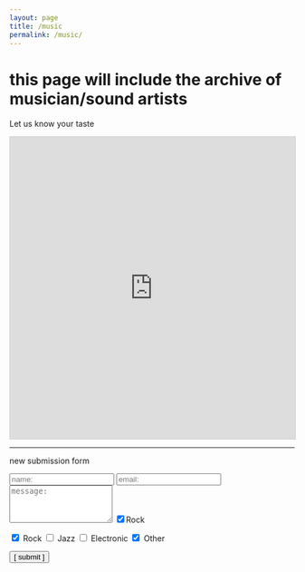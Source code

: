 ```yaml
---
layout: page
title: /music
permalink: /music/
---
```


# this page will include the archive of musician/sound artists


Let us know your taste

<iframe src="https://airtable.com/embed/shr77TgVV45CeCx7Y?backgroundColor=yellow" frameborder="0" onmousewheel="" width="100%" height="533" style="background: transparent; border: 1px solid #ccc;" allowfullscreen=""></iframe>

---
new submission form

<script data-cfasync="false" type="text/javascript" src="form-submission-handler.js"></script>

<form class="gform" method="POST" id="car_request_form" role="form" action="https://script.google.com/macros/s/AKfycbz-6TLQGMxloAJtH1JQ-w1hf4GouwAZisDs2gBN7RUJ1uYw2Rg/exec" target="after" onsubmit="close()">
  
<form>
  <input type="text" id="name" name="name" placeholder="name:" autocomplete="off">
  <input type="text" id="email" name="email" placeholder="email:" autocomplete="off">
  <textarea rows="4" id="message" name="message" placeholder="message:" autocomplete="off"></textarea>
  <input type="checkbox" id="checkbox-rock" name="checkbox" value="Rock" checked />Rock
 
  <input type="checkbox" id="checkbox-rock" name="checkbox" value="Rock" checked /> <label for="checkbox-rock">Rock</label> 
  <input type="checkbox" id="checkbox-jazz" name="checkbox" value="Jazz" /> <label for="checkbox-jazz">Jazz</label> 
  <input type="checkbox" id="checkbox-electronic" name="checkbox" value="electronic" /> <label for="checkbox-electronic">Electronic</label> 
  <input type="checkbox" id="checkbox-other" name="checkboxes" value="other" checked /> <label for="checkboxes--other">Other</label>

  <input type="submit" value="[ submit ]" onclick="displayThanks()">  
 
</form>

<iframe id="after" name="after" frameborder="0" onmousewheel="" width="100%" height="0.1" style="background: transparent; border: none;">
</iframe>

<div style="display:none" class="thanks_message">
<span id="span_thanks"> Thanks for contacting us. We will contact you soon! </span>
</div>

<script>
function close() {
    document.querySelector('#after').addEventListener('load', function() {
        window.close();
    });
}
function displayThanks() {
   var span_Text = document.getElementById("span_thanks").innerText;
   alert (span_Text);
}
</script>
